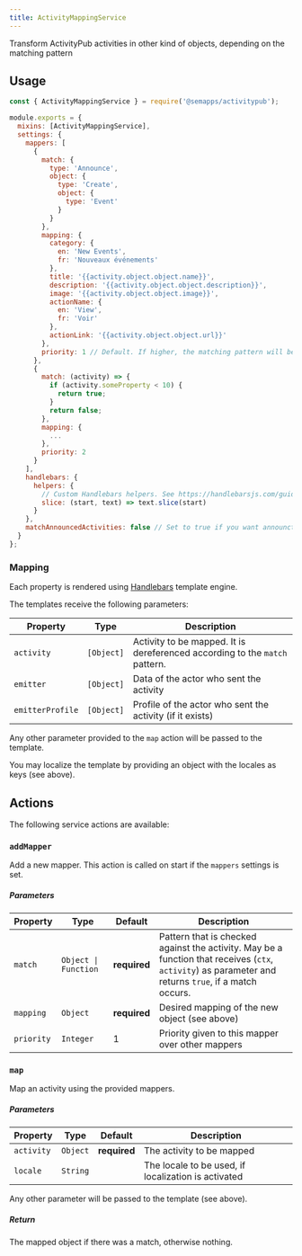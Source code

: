 ```yaml
---
title: ActivityMappingService
---
```


Transform ActivityPub activities in other kind of objects, depending on the matching pattern

## Usage

```js
const { ActivityMappingService } = require('@semapps/activitypub');

module.exports = {
  mixins: [ActivityMappingService],
  settings: {
    mappers: [
      {
        match: {
          type: 'Announce',
          object: {
            type: 'Create',
            object: {
              type: 'Event'
            }
          }
        },
        mapping: {
          category: {
            en: 'New Events',
            fr: 'Nouveaux événements'
          },
          title: '{{activity.object.object.name}}',
          description: '{{activity.object.object.description}}',
          image: '{{activity.object.object.image}}',
          actionName: {
            en: 'View',
            fr: 'Voir'
          },
          actionLink: '{{activity.object.object.url}}'
        },
        priority: 1 // Default. If higher, the matching pattern will be applied before the mappers with lower priority
      },
      {
        match: (activity) => {
          if (activity.someProperty < 10) {
            return true;
          }
          return false;
        },
        mapping: {
          ...
        },
        priority: 2
      }
    ],
    handlebars: {
      helpers: {
        // Custom Handlebars helpers. See https://handlebarsjs.com/guide/#custom-helpers
        slice: (start, text) => text.slice(start)
      }
    },
    matchAnnouncedActivities: false // Set to true if you want announcted activities to be treated as the activity itself
  }
};
```

### Mapping

Each property is rendered using [Handlebars](https://handlebarsjs.com) template engine.

The templates receive the following parameters:

| Property         | Type       | Description                                                                 |
| ---------------- | ---------- | --------------------------------------------------------------------------- |
| `activity`       | `[Object]` | Activity to be mapped. It is dereferenced according to the `match` pattern. |
| `emitter`        | `[Object]` | Data of the actor who sent the activity                                     |
| `emitterProfile` | `[Object]` | Profile of the actor who sent the activity (if it exists)                   |

Any other parameter provided to the `map` action will be passed to the template.

You may localize the template by providing an object with the locales as keys (see above).

## Actions

The following service actions are available:

### `addMapper`

Add a new mapper. This action is called on start if the `mappers` settings is set.

##### Parameters

| Property   | Type                 | Default      | Description                                                                                                                                           |
| ---------- | -------------------- | ------------ | ----------------------------------------------------------------------------------------------------------------------------------------------------- |
| `match`    | `Object \| Function` | **required** | Pattern that is checked against the activity. May be a function that receives (`ctx`, `activity`) as parameter and returns `true`, if a match occurs. |
| `mapping`  | `Object`             | **required** | Desired mapping of the new object (see above)                                                                                                         |
| `priority` | `Integer`            | 1            | Priority given to this mapper over other mappers                                                                                                      |

### `map`

Map an activity using the provided mappers.

##### Parameters

| Property   | Type     | Default      | Description                                         |
| ---------- | -------- | ------------ | --------------------------------------------------- |
| `activity` | `Object` | **required** | The activity to be mapped                           |
| `locale`   | `String` |              | The locale to be used, if localization is activated |

Any other parameter will be passed to the template (see above).

##### Return

The mapped object if there was a match, otherwise nothing.
